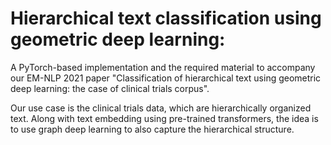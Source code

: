 # Hierarchical text classification using geometric deep learning:

A PyTorch-based implementation and the required material to accompany our EM-NLP 2021 paper
 "Classification of hierarchical text using geometric deep learning: the case of clinical trials corpus".

Our use case is the clinical trials data, which are hierarchically organized text. Along with text embedding using pre-trained transformers, the idea is to use graph deep learning to also capture the hierarchical structure. 

